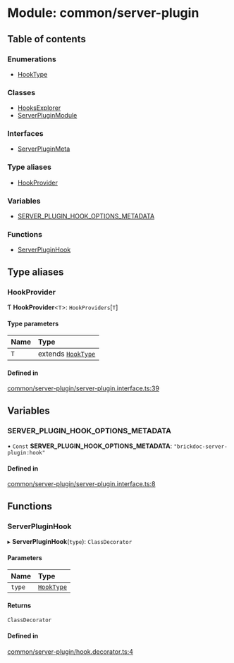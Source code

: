 # Module: common/server-plugin

## Table of contents

### Enumerations

- [HookType](../enums/common_server_plugin.HookType.md)

### Classes

- [HooksExplorer](../classes/common_server_plugin.HooksExplorer.md)
- [ServerPluginModule](../classes/common_server_plugin.ServerPluginModule.md)

### Interfaces

- [ServerPluginMeta](../interfaces/common_server_plugin.ServerPluginMeta.md)

### Type aliases

- [HookProvider](common_server_plugin.md#hookprovider)

### Variables

- [SERVER\_PLUGIN\_HOOK\_OPTIONS\_METADATA](common_server_plugin.md#server_plugin_hook_options_metadata)

### Functions

- [ServerPluginHook](common_server_plugin.md#serverpluginhook)

## Type aliases

### <a id="hookprovider" name="hookprovider"></a> HookProvider

Ƭ **HookProvider**<`T`\>: `HookProviders`[`T`]

#### Type parameters

| Name | Type |
| :------ | :------ |
| `T` | extends [`HookType`](../enums/common_server_plugin.HookType.md) |

#### Defined in

[common/server-plugin/server-plugin.interface.ts:39](https://github.com/brickdoc/brickdoc/blob/master/apps/server-api/src/common/server-plugin/server-plugin.interface.ts#L39)

## Variables

### <a id="server_plugin_hook_options_metadata" name="server_plugin_hook_options_metadata"></a> SERVER\_PLUGIN\_HOOK\_OPTIONS\_METADATA

• `Const` **SERVER\_PLUGIN\_HOOK\_OPTIONS\_METADATA**: ``"brickdoc-server-plugin:hook"``

#### Defined in

[common/server-plugin/server-plugin.interface.ts:8](https://github.com/brickdoc/brickdoc/blob/master/apps/server-api/src/common/server-plugin/server-plugin.interface.ts#L8)

## Functions

### <a id="serverpluginhook" name="serverpluginhook"></a> ServerPluginHook

▸ **ServerPluginHook**(`type`): `ClassDecorator`

#### Parameters

| Name | Type |
| :------ | :------ |
| `type` | [`HookType`](../enums/common_server_plugin.HookType.md) |

#### Returns

`ClassDecorator`

#### Defined in

[common/server-plugin/hook.decorator.ts:4](https://github.com/brickdoc/brickdoc/blob/master/apps/server-api/src/common/server-plugin/hook.decorator.ts#L4)

